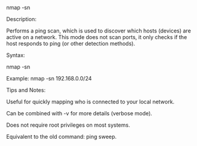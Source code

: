 nmap -sn

Description:

Performs a ping scan, which is used to discover which hosts (devices) are active on a network.
This mode does not scan ports, it only checks if the host responds to ping (or other detection methods).

Syntax:

nmap -sn <IP-OR-RANGE>

Example:
nmap -sn 192.168.0.0/24

Tips and Notes:

Useful for quickly mapping who is connected to your local network.

Can be combined with -v for more details (verbose mode).

Does not require root privileges on most systems.

Equivalent to the old command: ping sweep.


